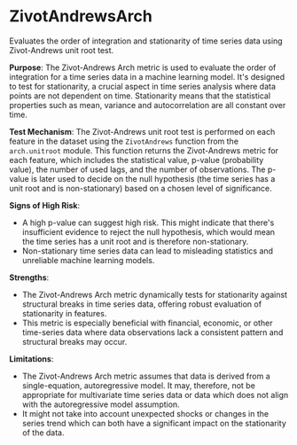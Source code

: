 # ZivotAndrewsArch

Evaluates the order of integration and stationarity of time series data using Zivot-Andrews unit root test.

**Purpose**: The Zivot-Andrews Arch metric is used to evaluate the order of integration for a time series data in a
machine learning model. It's designed to test for stationarity, a crucial aspect in time series analysis where data
points are not dependent on time. Stationarity means that the statistical properties such as mean, variance and
autocorrelation are all constant over time.

**Test Mechanism**: The Zivot-Andrews unit root test is performed on each feature in the dataset using the
`ZivotAndrews` function from the `arch.unitroot` module. This function returns the Zivot-Andrews metric for each
feature, which includes the statistical value, p-value (probability value), the number of used lags, and the number
of observations. The p-value is later used to decide on the null hypothesis (the time series has a unit root and is
non-stationary) based on a chosen level of significance.

**Signs of High Risk**:
- A high p-value can suggest high risk. This might indicate that there's insufficient evidence to reject the null
hypothesis, which would mean the time series has a unit root and is therefore non-stationary.
- Non-stationary time series data can lead to misleading statistics and unreliable machine learning models.

**Strengths**:
- The Zivot-Andrews Arch metric dynamically tests for stationarity against structural breaks in time series data,
offering robust evaluation of stationarity in features.
- This metric is especially beneficial with financial, economic, or other time-series data where data observations
lack a consistent pattern and structural breaks may occur.

**Limitations**:
- The Zivot-Andrews Arch metric assumes that data is derived from a single-equation, autoregressive model. It may,
therefore, not be appropriate for multivariate time series data or data which does not align with the
autoregressive model assumption.
- It might not take into account unexpected shocks or changes in the series trend which can both have a significant
impact on the stationarity of the data.